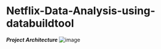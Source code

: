 # Netflix-Data-Analysis-using-databuildtool

***Project Architecture***
![image](https://github.com/user-attachments/assets/c6d26a6e-c217-46c8-90a5-2839657e1d5d)
